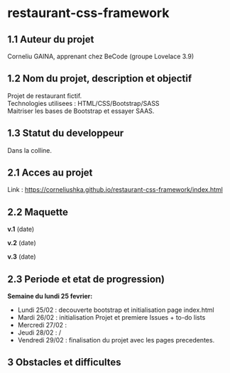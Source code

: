 # restaurant-css-framework

## 1.1 Auteur du projet  

Corneliu GAINA, apprenant chez BeCode (groupe Lovelace 3.9)

## 1.2 Nom du projet, description et objectif  

Projet de restaurant fictif.  
Technologies utilisees : HTML/CSS/Bootstrap/SASS  
Maitriser les bases de Bootstrap et essayer SAAS.  

## 1.3 Statut du developpeur 

Dans la colline.  

## 2.1 Acces au projet  

Link : https://corneliushka.github.io/restaurant-css-framework/index.html

## 2.2 Maquette 

**v.1** (date) 

**v.2** (date)

**v.3** (date)

## 2.3 Periode et etat de progression)  

**Semaine du lundi 25 fevrier:**  

- Lundi 25/02 : decouverte bootstrap et initialisation page index.html   
- Mardi 26/02 : initialisation Projet et premiere Issues + to-do lists
- Mercredi 27/02 :  
- Jeudi 28/02 :  /
- Vendredi 29/02 : finalisation du projet avec les pages precedentes.    

## 3 Obstacles et difficultes 


